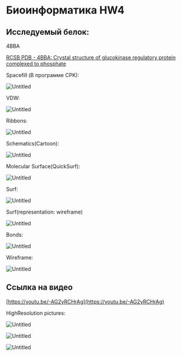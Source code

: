 # Биоинформатика HW4

## Исследуемый белок:

4BBA

[RCSB PDB - 4BBA: Crystal structure of glucokinase regulatory protein complexed to phosphate](https://www.rcsb.org/structure/4BBA)

Spacefill (В программе CPK):

![Untitled](Resources/Untitled.png)

VDW:

![Untitled](Resources/Untitled%201.png)

Ribbons:

![Untitled](Resources/Untitled%202.png)

Schematics(Cartoon):

![Untitled](Resources/Untitled%203.png)

Molecular Surface(QuickSurf):

![Untitled](Resources/Untitled%204.png)

Surf:

![Untitled](Resources/Untitled%205.png)

Surf(representation: wireframe)

![Untitled](Resources/Untitled%206.png)

Bonds:

![Untitled](Resources/Untitled%207.png)

Wireframe:

![Untitled](Resources/Untitled%208.png)

## Ссылка на видео

[https://youtu.be/-AG2yRCHrAg](https://youtu.be/-AG2yRCHrAg)

HighResolution pictures:

![Untitled](Resources/Untitled%209.png)

![Untitled](Resources/Untitled%2010.png)

![Untitled](Resources/Untitled%2011.png)